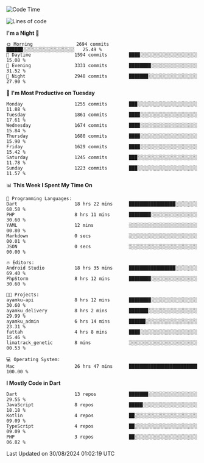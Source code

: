 <!--START_SECTION:waka-->
![Code Time](http://img.shields.io/badge/Code%20Time-716%20hrs%208%20mins-blue)

![Lines of code](https://img.shields.io/badge/From%20Hello%20World%20I%27ve%20Written-3.4%20million%20lines%20of%20code-blue)

**I'm a Night 🦉** 

```text
🌞 Morning                2694 commits        ██████░░░░░░░░░░░░░░░░░░░   25.49 % 
🌆 Daytime                1594 commits        ████░░░░░░░░░░░░░░░░░░░░░   15.08 % 
🌃 Evening                3331 commits        ████████░░░░░░░░░░░░░░░░░   31.52 % 
🌙 Night                  2948 commits        ███████░░░░░░░░░░░░░░░░░░   27.90 % 
```
📅 **I'm Most Productive on Tuesday** 

```text
Monday                   1255 commits        ███░░░░░░░░░░░░░░░░░░░░░░   11.88 % 
Tuesday                  1861 commits        ████░░░░░░░░░░░░░░░░░░░░░   17.61 % 
Wednesday                1674 commits        ████░░░░░░░░░░░░░░░░░░░░░   15.84 % 
Thursday                 1680 commits        ████░░░░░░░░░░░░░░░░░░░░░   15.90 % 
Friday                   1629 commits        ████░░░░░░░░░░░░░░░░░░░░░   15.42 % 
Saturday                 1245 commits        ███░░░░░░░░░░░░░░░░░░░░░░   11.78 % 
Sunday                   1223 commits        ███░░░░░░░░░░░░░░░░░░░░░░   11.57 % 
```


📊 **This Week I Spent My Time On** 

```text
💬 Programming Languages: 
Dart                     18 hrs 22 mins      █████████████████░░░░░░░░   68.58 % 
PHP                      8 hrs 11 mins       ████████░░░░░░░░░░░░░░░░░   30.60 % 
YAML                     12 mins             ░░░░░░░░░░░░░░░░░░░░░░░░░   00.80 % 
Markdown                 0 secs              ░░░░░░░░░░░░░░░░░░░░░░░░░   00.01 % 
JSON                     0 secs              ░░░░░░░░░░░░░░░░░░░░░░░░░   00.00 % 

🔥 Editors: 
Android Studio           18 hrs 35 mins      █████████████████░░░░░░░░   69.40 % 
PhpStorm                 8 hrs 12 mins       ████████░░░░░░░░░░░░░░░░░   30.60 % 

🐱‍💻 Projects: 
ayamku-api               8 hrs 12 mins       ████████░░░░░░░░░░░░░░░░░   30.60 % 
ayamku_delivery          8 hrs 2 mins        ███████░░░░░░░░░░░░░░░░░░   29.99 % 
ayamku_admin             6 hrs 14 mins       ██████░░░░░░░░░░░░░░░░░░░   23.31 % 
fattah                   4 hrs 8 mins        ████░░░░░░░░░░░░░░░░░░░░░   15.46 % 
limatrack_genetic        8 mins              ░░░░░░░░░░░░░░░░░░░░░░░░░   00.53 % 

💻 Operating System: 
Mac                      26 hrs 47 mins      █████████████████████████   100.00 % 
```

**I Mostly Code in Dart** 

```text
Dart                     13 repos            ███████░░░░░░░░░░░░░░░░░░   29.55 % 
JavaScript               8 repos             █████░░░░░░░░░░░░░░░░░░░░   18.18 % 
Kotlin                   4 repos             ██░░░░░░░░░░░░░░░░░░░░░░░   09.09 % 
TypeScript               4 repos             ██░░░░░░░░░░░░░░░░░░░░░░░   09.09 % 
PHP                      3 repos             ██░░░░░░░░░░░░░░░░░░░░░░░   06.82 % 
```




 Last Updated on 30/08/2024 01:02:19 UTC
<!--END_SECTION:waka-->
